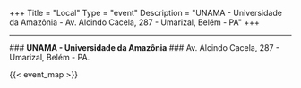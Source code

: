 +++
Title = "Local"
Type = "event"
Description = "UNAMA - Universidade da Amazônia - Av. Alcindo Cacela, 287 - Umarizal, Belém - PA"
+++

<hr/>
### <b>UNAMA - Universidade da Amazônia</b>
### Av. Alcindo Cacela, 287 - Umarizal, Belém - PA.

{{< event_map >}}
